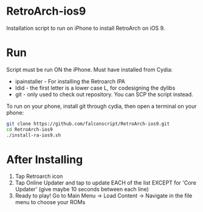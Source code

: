 # RetroArch-ios9
Installation script to run on iPhone to install RetroArch on iOS 9.


# Run
Script must be run ON the iPhone. Must have installed from Cydia:
 - ipainstaller - For installing the Retroarch IPA
 - ldid - the first letter is a lower case L, for codesigning the dylibs
 - git - only used to check out repository. You can SCP the script instead.

To run on your phone, install git through cydia, then open a terminal on your phone:
```bash
git clone https://github.com/falconscript/RetroArch-ios9.git
cd RetroArch-ios9
./install-ra-ios9.sh
```


# After Installing
 1. Tap Retroarch icon
 2. Tap Online Updater and tap to update EACH of the list EXCEPT for 'Core Updater' (give maybe 10 seconds between each line)
 3. Ready to play! Go to Main Menu -> Load Content -> Navigate in the file menu to choose your ROMs
